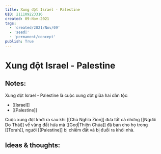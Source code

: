 ```yaml
---
title: Xung đột Israel - Palestine
UID: 211109223316
created: 09-Nov-2021
tags:
  - 'created/2021/Nov/09'
  - 'seed🥜'
  - 'permanent/concept'
publish: True
---
```

# Xung đột Israel - Palestine

## Notes:
Xung đột Israel - Palestine là cuộc xung đột giữa hai dân tộc:

- [[Israel]]
- [[Palestine]]

Cuộc xung đột khởi ra sau khi [[Chủ Nghĩa Zion]] đưa tất cả những [[Người Do Thái]] về vùng đất hứa mà [[God|Thiên Chúa]] đã ban cho họ trong [[Torah]], người [[Palestine]] bị chiếm đất và bị đuổi ra khỏi nhà.

## Ideas & thoughts:


